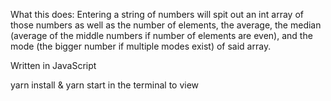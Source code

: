 What this does: Entering a string of numbers will spit out an int array of those numbers as well as the number of elements, the average, the median (average of the middle numbers if number of elements are even), and the mode (the bigger number if multiple modes exist) of said array.

Written in JavaScript

yarn install & yarn start in the terminal to view


